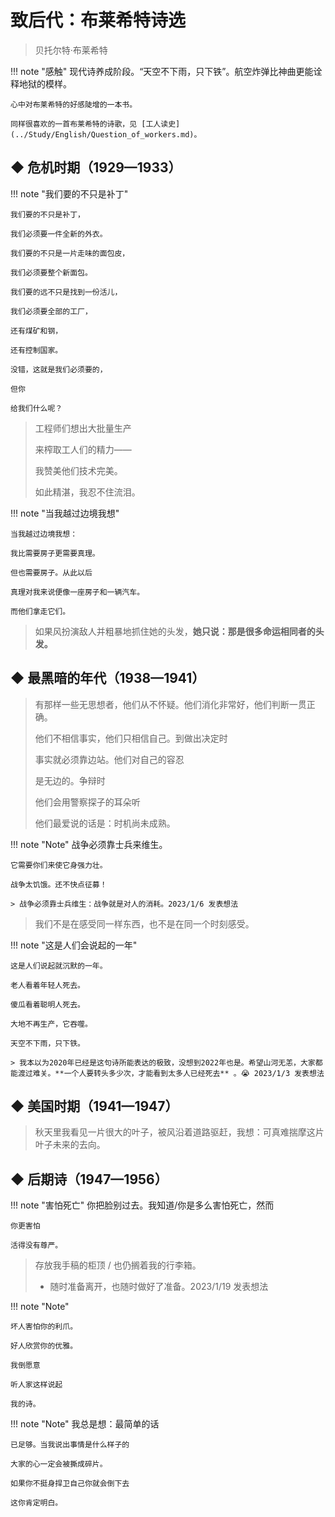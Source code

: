 # 致后代：布莱希特诗选


> 贝托尔特·布莱希特


!!! note "感触"
    现代诗养成阶段。“天空不下雨，只下铁”。航空炸弹比神曲更能诠释地狱的模样。

    心中对布莱希特的好感陡增的一本书。

    同样很喜欢的一首布莱希特的诗歌，见 [工人读史](../Study/English/Question_of_workers.md)。

## ◆  危机时期（1929—1933）


!!! note "我们要的不只是补丁" 
    
    我们要的不只是补丁，
    
    我们必须要一件全新的外衣。
    
    我们要的不只是一片走味的面包皮，
    
    我们必须要整个新面包。
    
    我们要的远不只是找到一份活儿，
    
    我们必须要全部的工厂，
    
    还有煤矿和钢，
    
    还有控制国家。
    
    没错，这就是我们必须要的，
    
    但你
    
    给我们什么呢？

> 工程师们想出大批量生产
> 
> 来榨取工人们的精力——
> 
> 我赞美他们技术完美。
> 
> 如此精湛，我忍不住流泪。

!!! note "当我越过边境我想"

    当我越过边境我想：
    
    我比需要房子更需要真理。
    
    但也需要房子。从此以后
    
    真理对我来说便像一座房子和一辆汽车。
    
    而他们拿走它们。

> 如果风扮演敌人并粗暴地抓住她的头发，**她只说：那是很多命运相同者的头发。**


## ◆  最黑暗的年代（1938—1941）

> 有那样一些无思想者，他们从不怀疑。他们消化非常好，他们判断一贯正确。
> 
> 他们不相信事实，他们只相信自己。到做出决定时
> 
> 事实就必须靠边站。他们对自己的容忍
> 
> 是无边的。争辩时
> 
> 他们会用警察探子的耳朵听
> 
>  他们最爱说的话是：时机尚未成熟。


!!! note "Note" 
    战争必须靠士兵来维生。
    
    它需要你们来使它身强力壮。
    
    战争太饥饿。还不快点征募！

    > 战争必须靠士兵维生：战争就是对人的消耗。2023/1/6 发表想法


> 我们不是在感受同一样东西，也不是在同一个时刻感受。

!!! note "这是人们会说起的一年"
    
    这是人们说起就沉默的一年。
    
    老人看着年轻人死去。
    
    傻瓜看着聪明人死去。
    
    大地不再生产，它吞噬。
    
    天空不下雨，只下铁。

    > 我本以为2020年已经是这句诗所能表达的极致，没想到2022年也是。希望山河无恙，大家都能渡过难关。**一个人要转头多少次，才能看到太多人已经死去** 。😭 2023/1/3 发表想法


## ◆  美国时期（1941—1947）

> 秋天里我看见一片很大的叶子，被风沿着道路驱赶，我想：可真难揣摩这片叶子未来的去向。


## ◆  后期诗（1947—1956）


!!! note "害怕死亡"
    你把脸别过去。我知道/你是多么害怕死亡，然而
    
    你更害怕
    
    活得没有尊严。


> 存放我手稿的柜顶 / 也仍搁着我的行李箱。
>
> - 随时准备离开，也随时做好了准备。2023/1/19 发表想法


!!! note "Note"
    
    坏人害怕你的利爪。
    
    好人欣赏你的优雅。
    
    我倒愿意
    
    听人家这样说起
    
    我的诗。


!!! note "Note" 
    我总是想：最简单的话
    
    已足够。当我说出事情是什么样子的
    
    大家的心一定会被撕成碎片。
    
    如果你不挺身捍卫自己你就会倒下去
    
    这你肯定明白。


